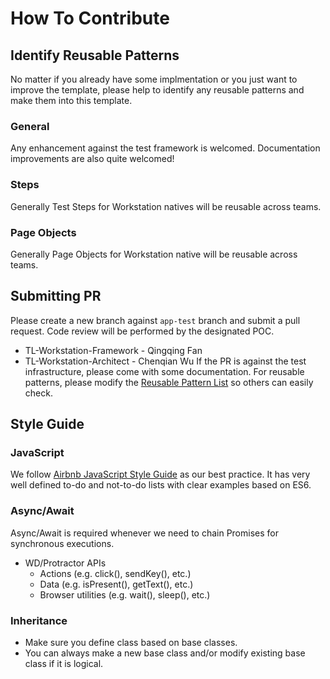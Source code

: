# How To Contribute

## Identify Reusable Patterns
No matter if you already have some implmentation or you just want to improve the template, please help to identify any reusable patterns and make them into this template.

### General
Any enhancement against the test framework is welcomed. Documentation improvements are also quite welcomed!

### Steps
Generally Test Steps for Workstation natives will be reusable across teams.

### Page Objects
Generally Page Objects for Workstation native will be reusable across teams.

## Submitting PR
Please create a new branch against `app-test` branch and submit a pull request. Code review will be performed by the designated POC.
- TL-Workstation-Framework - Qingqing Fan
- TL-Workstation-Architect - Chenqian Wu
If the PR is against the test infrastructure, please come with some documentation.
For reusable patterns, please modify the [Reusable Pattern List](./reusable-pattern-list) so others can easily check.

## Style Guide
### JavaScript

We follow [Airbnb JavaScript Style Guide](https://github.com/airbnb/javascript) as our best practice. It has very well defined to-do and not-to-do lists with clear examples based on ES6.

### Async/Await

Async/Await is required whenever we need to chain Promises for synchronous executions.

* WD/Protractor APIs
  * Actions (e.g. click(), sendKey(), etc.)
  * Data (e.g. isPresent(), getText(), etc.)
  * Browser utilities (e.g. wait(), sleep(), etc.)

### Inheritance

* Make sure you define class based on base classes.
* You can always make a new base class and/or modify existing base class if it is logical.



